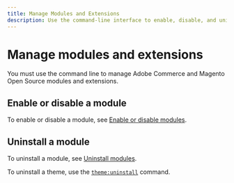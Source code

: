 ```yaml
---
title: Manage Modules and Extensions
description: Use the command-line interface to enable, disable, and uninstall Adobe Commerce and Magento Open Source modules and extensions.
---
```


# Manage modules and extensions

You must use the command line to manage Adobe Commerce and Magento Open Source modules and extensions.

## Enable or disable a module

To enable or disable a module, see [Enable or disable modules](../../installation/tutorials/manage-modules.md).

## Uninstall a module

To uninstall a module, see [Uninstall modules](../../installation/tutorials/uninstall-modules.md).

To uninstall a theme, use the [`theme:uninstall`](../../installation/tutorials/themes.md) command.
